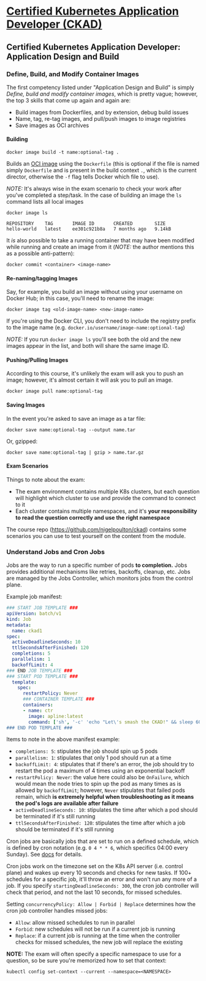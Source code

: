 # [Certified Kubernetes Application Developer (CKAD)](https://www.pluralsight.com/paths/certified-kubernetes-application-developer-ckad-2023)

## Certified Kubernetes Application Developer: Application Design and Build

### Define, Build, and Modify Container Images

The first competency listed under "Application Design and Build" is simply _Define, build and modify container images_, which is pretty vague; however, the top 3 skills that come up again and again are:

* Build images from Dockerfiles, and by extension, debug build issues
* Name, tag, re-tag images, and pull/push images to image registries
* Save images as OCI archives

#### Building

```shell
docker image build -t name:optional-tag .
```

Builds an [OCI image](https://github.com/opencontainers/image-spec/blob/main/spec.md) using the `Dockerfile` (this is optional if the file is named simply `Dockerfile` and is present in the build context `.`, which is the current director, otherwise the `-f` flag tells Docker which file to use).

*NOTE:* It's always wise in the exam scenario to check your work after you've completed a step/task. In the case of building an image the `ls` command lists all local images

```shell
docker image ls

REPOSITORY    TAG       IMAGE ID       CREATED        SIZE
hello-world   latest    ee301c921b8a   7 months ago   9.14kB
```

It _is_ also possible to take a running container that may have been modified while running and create an image from it (*NOTE:* the author mentions this as a possible anti-pattern):

```shell
docker commit <container> <image-name>
```

#### Re-naming/tagging Images

Say, for example, you build an image without using your username on Docker Hub; in this case, you'll need to rename the image:

```shell
docker image tag <old-image-name> <new-image-name>
```

If you're using the Docker CLI, you don't need to include the registry prefix to the image name (e.g. `docker.io/username/image-name:optional-tag`)

*NOTE:* If you run `docker image ls` you'll see both the old and the new images appear in the list, and both will share the same image ID.

#### Pushing/Pulling Images

According to this course, it's unlikely the exam will ask you to push an image; however, it's almost certain it will ask you to pull an image.

```shell
docker image pull name:optional-tag
```

#### Saving Images

In the event you're asked to save an image as a tar file:

```shell
docker save name:optional-tag --output name.tar
```

Or, gzipped:

```shell
docker save name:optional-tag | gzip > name.tar.gz
```

#### Exam Scenarios

Things to note about the exam:

* The exam environment contains multiple K8s clusters, but each question will highlight which cluster to use and provide the command to connect to it
* Each cluster contains multiple namespaces, and it's **your responsibility to read the question correctly and use the right namespace**

The course repo (https://github.com/nigelpoulton/ckad) contains some scenarios you can use to test yourself on the content from the module.

### Understand Jobs and Cron Jobs

Jobs are the way to run a specific number of pods **to completion.** Jobs provides additional mechanisms like retries, backoffs, cleanup, etc. Jobs are managed by the Jobs Controller, which monitors jobs from the control plane.

Example job manifest:

```yaml
### START JOB TEMPLATE ###
apiVersion: batch/v1
kind: Job
metadata:
  name: ckad1
spec:
  activeDeadlineSeconds: 10
  ttlSecondsAfterFinished: 120
  completions: 5
  parallelism: 1
  backoffLimit: 4
### END JOB TEMPLATE ###
### START POD TEMPLATE ###
  template:
    spec:
      restartPolicy: Never
      ### CONTAINER TEMPLATE ###
      containers:
      - name: ctr
        image: apline:latest
        command: ['sh', '-c' 'echo "Let\'s smash the CKAD!" && sleep 60']
### END POD TEMPLATE ###
```

Items to note in the above manifest example:

* `completions: 5`: stipulates the job should spin up 5 pods
* `parallelism: 1`: stipulates that only 1 pod should run at a time
* `backoffLimit: 4`: stipulates that if there's an error, the job should try to restart the pod a maximum of 4 times using an exponential backoff
* `restartPolicy: Never`: the value here could also be `OnFailure`, which would mean the node tries to spin up the pod as many times as is allowed by `backoffLimit`; however, `Never` stipulates that failed pods remain, which **is extremely helpful when troubleshooting as it means the pod's logs are available after failure**
* `activeDeadlineSeconds: 10`: stipulates the time after which a pod should be terminated if it's still running
* `ttlSecondsAfterFinished: 120`: stipulates the time after which a job should be terminated if it's still running

Cron jobs are basically jobs that are set to run on a defined schedule, which is defined by cron notation (e.g. `0 4 * * 6`, which specifics 04:00 every Sunday). See [docs](https://kubernetes.io/docs/concepts/workloads/controllers/cron-jobs/) for details.

Cron jobs work on the timezone set on the K8s API server (i.e. control plane) and wakes up every 10 seconds and checks for new tasks. If 100+ schedules for a specific job, it'll throw an error and won't run any more of a job. If you specify `startingDeadlineSeconds: 300`, the cron job controller will check that period, and not the last 10 seconds, for missed schedules.

Setting `concurrencyPolicy: Allow | Forbid | Replace` determines how the cron job controller handles missed jobs:

* `Allow`: allow missed schedules to run in parallel
* `Forbid`: new schedules will not be run if a current job is running
* `Replace`: if a current job is running at the time when the controller checks for missed schedules, the new job will replace the existing

**NOTE:** The exam will often specify a specific namespace to use for a question, so be sure you're memorized how to set that context:

```shell
kubectl config set-context --current --namespace=<NAMESPACE>
```


